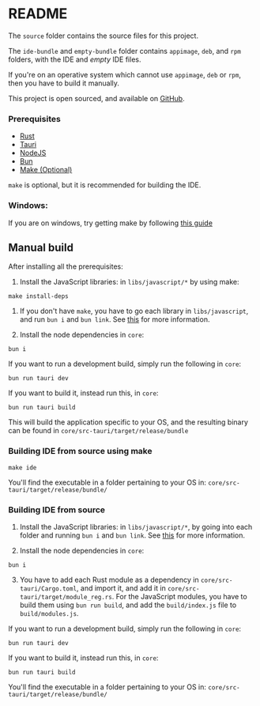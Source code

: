 # README

The `source` folder contains the source files for this project.

The `ide-bundle` and `empty-bundle` folder contains `appimage`, `deb`, and `rpm`
folders, with the IDE and _empty_ IDE files.

If you're on an operative system which cannot use `appimage`, `deb` or `rpm`,
then you have to build it manually.

This project is open sourced, and available on [GitHub](https://github.com/Neelzee/nmide).


### Prerequisites

- [Rust](https://www.rust-lang.org/)
- [Tauri](https://tauri.app/start/prerequisites/)
- [NodeJS](https://nodejs.org/en)
- [Bun](https://bun.sh/)
- [Make (Optional)](https://www.gnu.org/software/make/)

`make` is optional, but it is recommended for building the IDE.


### Windows:

If you are on windows, try getting make by following [this guide](https://stackoverflow.com/questions/32127524/how-to-install-and-use-make-in-windows)


## Manual build

After installing all the prerequisites:

1. Install the JavaScript libraries: in `libs/javascript/*` by using make:
  ```shell
make install-deps
  ```

  1. If you don't have `make`, you have to go each library in `libs/javascript`,
  and run `bun i` and `bun link`. See [this](https://bun.sh/docs/cli/link) for
  more information.

2. Install the node dependencies in `core`:
  ```shell
  bun i
  ```

If you want to run a development build, simply run the following in `core`:
```shell
bun run tauri dev
```

If you want to build it, instead run this, in `core`:
```shell
bun run tauri build
```

This will build the application specific to your OS, and the resulting binary
can be found in `core/src-tauri/target/release/bundle`


### Building IDE from source using make

```shell
make ide
```

You'll find the executable in a folder pertaining to your OS in:
`core/src-tauri/target/release/bundle/`


### Building IDE from source

1. Install the JavaScript libraries: in `libs/javascript/*`, by going into each
  folder and running `bun i` and `bun link`. See
  [this](https://bun.sh/docs/cli/link) for more information.

2. Install the node dependencies in `core`:
  ```shell
  bun i
  ```

3. You have to add each Rust module as a dependency in
  `core/src-tauri/Cargo.toml`, and import it, and add it in
  `core/src-tauri/target/module_reg.rs`. For the JavaScript modules, you have
  to build them using `bun run build`, and add the `build/index.js` file to
  `build/modules.js`.

If you want to run a development build, simply run the following in `core`:
```shell
bun run tauri dev
```

If you want to build it, instead run this, in `core`:
```shell
bun run tauri build
```

You'll find the executable in a folder pertaining to your OS in:
`core/src-tauri/target/release/bundle/`

